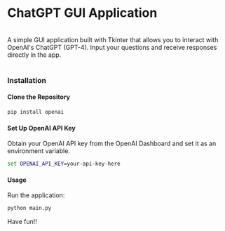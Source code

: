 # ChatGPT GUI Application
<br/>
A simple GUI application built with Tkinter that allows you to interact with OpenAI's ChatGPT (GPT-4). Input your questions and receive responses directly in the app.
<br/>
<br/>

### Installation
#### Clone the Repository


```bash
pip install openai
```

#### Set Up OpenAI API Key

Obtain your OpenAI API key from the OpenAI Dashboard and set it as an environment variable.

```cmd
set OPENAI_API_KEY=your-api-key-here
```

#### Usage

Run the application:

```bash
python main.py
```


Have fun!!
